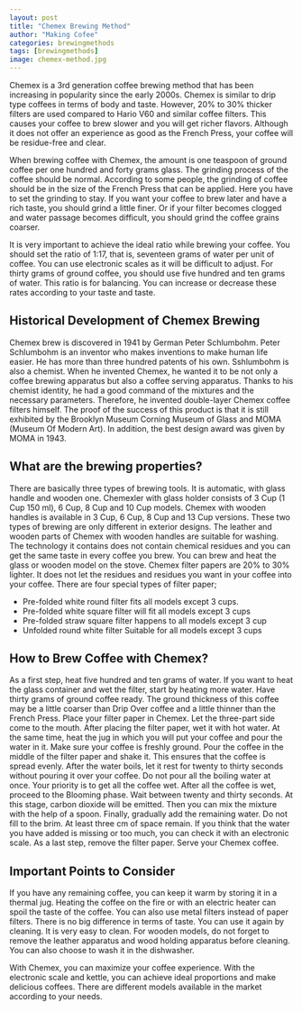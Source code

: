 ```yaml
---
layout: post
title: "Chemex Brewing Method"
author: "Making Cofee"
categories: brewingmethods
tags: [brewingmethods]
image: chemex-method.jpg
---
```


Chemex is a 3rd generation coffee brewing method that has been increasing in popularity since the early 2000s. Chemex is similar to drip type coffees in terms of body and taste. However, 20% to 30% thicker filters are used compared to Hario V60 and similar coffee filters. This causes your coffee to brew slower and you will get richer flavors. Although it does not offer an experience as good as the French Press, your coffee will be residue-free and clear.

When brewing coffee with Chemex, the amount is one teaspoon of ground coffee per one hundred and forty grams glass. The grinding process of the coffee should be normal. According to some people, the grinding of coffee should be in the size of the French Press that can be applied. Here you have to set the grinding to stay. If you want your coffee to brew later and have a rich taste, you should grind a little finer. Or if your filter becomes clogged and water passage becomes difficult, you should grind the coffee grains coarser.

It is very important to achieve the ideal ratio while brewing your coffee. You should set the ratio of 1:17, that is, seventeen grams of water per unit of coffee. You can use electronic scales as it will be difficult to adjust. For thirty grams of ground coffee, you should use five hundred and ten grams of water. This ratio is for balancing. You can increase or decrease these rates according to your taste and taste.

## Historical Development of Chemex Brewing

Chemex brew is discovered in 1941 by German Peter Schlumbohm. Peter Schlumbohm is an inventor who makes inventions to make human life easier. He has more than three hundred patents of his own. Sshlumbohm is also a chemist. When he invented Chemex, he wanted it to be not only a coffee brewing apparatus but also a coffee serving apparatus. Thanks to his chemist identity, he had a good command of the mixtures and the necessary parameters. Therefore, he invented double-layer Chemex coffee filters himself. The proof of the success of this product is that it is still exhibited by the Brooklyn Museum Corning Museum of Glass and MOMA (Museum Of Modern Art). In addition, the best design award was given by MOMA in 1943.

## What are the brewing properties?

There are basically three types of brewing tools. It is automatic, with glass handle and wooden one. Chemexler with glass holder consists of 3 Cup (1 Cup 150 ml), 6 Cup, 8 Cup and 10 Cup models. Chemex with wooden handles is available in 3 Cup, 6 Cup, 8 Cup and 13 Cup versions. These two types of brewing are only different in exterior designs. The leather and wooden parts of Chemex with wooden handles are suitable for washing. The technology it contains does not contain chemical residues and you can get the same taste in every coffee you brew. You can brew and heat the glass or wooden model on the stove. Chemex filter papers are 20% to 30% lighter. It does not let the residues and residues you want in your coffee into your coffee. There are four special types of filter paper;

* Pre-folded white round filter fits all models except 3 cups.
* Pre-folded white square filter will fit all models except 3 cups
* Pre-folded straw square filter happens to all models except 3 cup
* Unfolded round white filter Suitable for all models except 3 cups

## How to Brew Coffee with Chemex?

As a first step, heat five hundred and ten grams of water. If you want to heat the glass container and wet the filter, start by heating more water.
Have thirty grams of ground coffee ready. The ground thickness of this coffee may be a little coarser than Drip Over coffee and a little thinner than the French Press.
Place your filter paper in Chemex. Let the three-part side come to the mouth. After placing the filter paper, wet it with hot water. At the same time, heat the jug in which you will put your coffee and pour the water in it.
Make sure your coffee is freshly ground. Pour the coffee in the middle of the filter paper and shake it. This ensures that the coffee is spread evenly.
After the water boils, let it rest for twenty to thirty seconds without pouring it over your coffee. Do not pour all the boiling water at once. Your priority is to get all the coffee wet. After all the coffee is wet, proceed to the Blooming phase. Wait between twenty and thirty seconds. At this stage, carbon dioxide will be emitted. Then you can mix the mixture with the help of a spoon.
Finally, gradually add the remaining water. Do not fill to the brim. At least three cm of space remain. If you think that the water you have added is missing or too much, you can check it with an electronic scale.
As a last step, remove the filter paper. Serve your Chemex coffee.

## Important Points to Consider

If you have any remaining coffee, you can keep it warm by storing it in a thermal jug. Heating the coffee on the fire or with an electric heater can spoil the taste of the coffee. You can also use metal filters instead of paper filters. There is no big difference in terms of taste. You can use it again by cleaning. It is very easy to clean. For wooden models, do not forget to remove the leather apparatus and wood holding apparatus before cleaning. You can also choose to wash it in the dishwasher.

With Chemex, you can maximize your coffee experience. With the electronic scale and kettle, you can achieve ideal proportions and make delicious coffees. There are different models available in the market according to your needs.